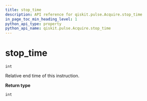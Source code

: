 ```yaml
---
title: stop_time
description: API reference for qiskit.pulse.Acquire.stop_time
in_page_toc_min_heading_level: 1
python_api_type: property
python_api_name: qiskit.pulse.Acquire.stop_time
---
```


# stop\_time

<span id="qiskit.pulse.Acquire.stop_time" />

`int`

Relative end time of this instruction.

**Return type**

`int`

